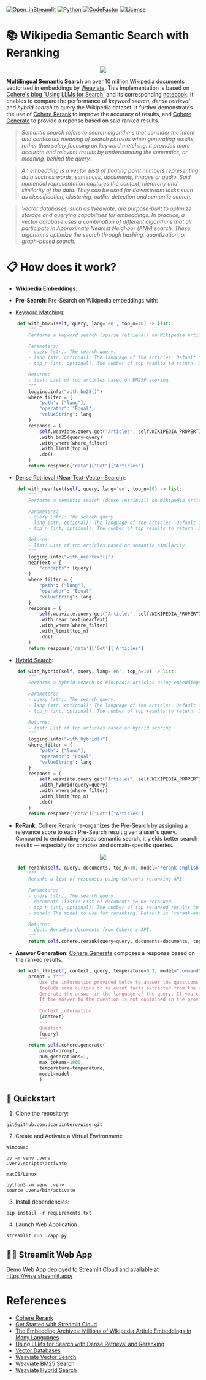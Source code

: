 [![Open_inStreamlit](https://img.shields.io/badge/Open%20In-Streamlit-red?logo=Streamlit)](https://llamaindexchat.streamlit.app/)
[![Python](https://img.shields.io/badge/python-%203.8-blue.svg)](https://www.python.org/)
[![CodeFactor](https://www.codefactor.io/repository/github/dcarpintero/wise/badge)](https://www.codefactor.io/repository/github/dcarpintero/wise)
[![License](https://img.shields.io/badge/license-MIT-green.svg)](https://github.com/dcarpintero/st-newsapi-connector/blob/main/LICENSE)

# 📚 Wikipedia Semantic Search with Reranking

<p align="center">
  <img src="./static/wikisearch.png">
</p>

**Multilingual Semantic Search** on over 10 million Wikipedia documents vectorized in embeddings by [Weaviate](https://weaviate.io/blog/semantic-search-with-wikipedia-and-weaviate). This implementation is based on [Cohere´s blog ´Using LLMs for Search´](https://txt.cohere.com/using-llms-for-search/) and its corresponding [notebook](https://colab.research.google.com/github/cohere-ai/notebooks/blob/main/notebooks/End_To_End_Wikipedia_Search.ipynb). It enables to compare the performance of *keyword search*, *dense retrieval* and *hybrid search* to query the Wikipedia dataset. It further demonstrates the use of [Cohere Rerank](https://txt.cohere.com/rerank/) to improve the accuracy of results, and [Cohere Generate](https://txt.cohere.com/generative-ai-part-3/) to provide a reponse based on said ranked results. 

> *Semantic search refers to search algorithms that consider the intent and contextual meaning of search phrases when generating results, rather than solely focusing on keyword matching. It provides more accurate and relevant results by understanding the semantics, or meaning, behind the query.*

> *An embedding is a vector (list) of floating point numbers representing data such as words, sentences, documents, images or audio. Said numerical representation captures the context, hierarchy and similarity of the data. They can be used for downstream tasks such as classification, clustering, outlier detection and semantic search.*

> *Vector databases, such as Weaviate, are purpose-built to optimize storage and querying capabilities for embeddings. In practice, a vector database uses a combination of different algorithms that all participate in Approximate Nearest Neighbor (ANN) search. These algorithms optimize the search through hashing, quantization, or graph-based search.*

# 📋 How does it work?

- **Wikipedia Embeddings**: 

- **Pre-Search**: Pre-Search on Wikipedia embeddings with:

- [Keyword Matching](https://weaviate.io/developers/weaviate/search/bm25/):

```python
    def with_bm25(self, query, lang='en', top_n=10) -> list:
        """
        Performs a keyword search (sparse retrieval) on Wikipedia Articles using embeddings stored in Weaviate.

        Parameters:
        - query (str): The search query.
        - lang (str, optional): The language of the articles. Default is 'en'.
        - top_n (int, optional): The number of top results to return. Default is 10.

        Returns:
        - list: List of top articles based on BM25F scoring.
        """
        logging.info("with_bm25()")
        where_filter = {
            "path": ["lang"],
            "operator": "Equal",
            "valueString": lang
        }
        response = (
            self.weaviate.query.get("Articles", self.WIKIPEDIA_PROPERTIES)
            .with_bm25(query=query)
            .with_where(where_filter)
            .with_limit(top_n)
            .do()
        )
        return response["data"]["Get"]["Articles"]
```

- [Dense Retrieval (Near-Text-Vector-Search)](https://weaviate.io/developers/weaviate/search/similarity):

```python
    def with_neartext(self, query, lang='en', top_n=10) -> list:
        """
        Performs a semantic search (dense retrieval) on Wikipedia Articles using embeddings stored in Weaviate.

        Parameters:
        - query (str): The search query.
        - lang (str, optional): The language of the articles. Default is 'en'.
        - top_n (int, optional): The number of top results to return. Default is 10.

        Returns:
        - list: List of top articles based on semantic similarity.
        """
        logging.info("with_neartext()")
        nearText = {
            "concepts": [query]
        }
        where_filter = {
            "path": ["lang"],
            "operator": "Equal",
            "valueString": lang
        }
        response = (
            self.weaviate.query.get("Articles", self.WIKIPEDIA_PROPERTIES)
            .with_near_text(nearText)
            .with_where(where_filter)
            .with_limit(top_n)
            .do()
        )
        return response['data']['Get']['Articles']

```

- [Hybrid Search](https://weaviate.io/developers/weaviate/search/hybrid/):

```python
    def with_hybrid(self, query, lang='en', top_n=10) -> list:
        """
        Performs a hybrid search on Wikipedia Articles using embeddings stored in Weaviate.

        Parameters:
        - query (str): The search query.
        - lang (str, optional): The language of the articles. Default is 'en'.
        - top_n (int, optional): The number of top results to return. Default is 10.

        Returns:
        - list: List of top articles based on hybrid scoring.
        """	
        logging.info("with_hybrid()")
        where_filter = {
            "path": ["lang"],
            "operator": "Equal",
            "valueString": lang
        }
        response = (
            self.weaviate.query.get("Articles", self.WIKIPEDIA_PROPERTIES)
            .with_hybrid(query=query)
            .with_where(where_filter)
            .with_limit(top_n)
            .do()
        )
        return response["data"]["Get"]["Articles"]
```

- **ReRank**:  [Cohere Rerank](https://txt.cohere.com/rerank/) re-organizes the Pre-Search by assigning a relevance score to each Pre-Search result given a user's query. Compared to embedding-based semantic search, it yields better search results — especially for complex and domain-specific queries.

<p align="center">
  <img src="https://txt.cohere.com/content/images/size/w1000/2023/04/data-src-image-3ce99123-fc91-4952-bc61-fcf36b810e18.png">
</p>

```python
    def rerank(self, query, documents, top_n=10, model='rerank-english-v2.0') -> dict:
        """
        Reranks a list of responses using Cohere's reranking API.

        Parameters:
        - query (str): The search query.
        - documents (list): List of documents to be reranked.
        - top_n (int, optional): The number of top reranked results to return. Default is 10.
        - model: The model to use for reranking. Default is 'rerank-english-v2.0'.

        Returns:
        - dict: Reranked documents from Cohere's API.
        """
        return self.cohere.rerank(query=query, documents=documents, top_n=top_n, model=model)
```

- **Answer Generation**: [Cohere Generate](https://txt.cohere.com/generative-ai-part-3/) composes a response based on the ranked results.

```python
    def with_llm(self, context, query, temperature=0.2, model="command", lang="english") -> list:
        prompt = f"""
            Use the information provided below to answer the questions at the end. /
            Include some curious or relevant facts extracted from the context. /
            Generate the answer in the language of the query. If you cannot determine the language of the query use {lang}. /
            If the answer to the question is not contained in the provided information, generate "The answer is not in the context".
            ---
            Context information:
            {context}
            ---
            Question: 
            {query}
            """
        return self.cohere.generate(
            prompt=prompt,
            num_generations=1,
            max_tokens=1000,
            temperature=temperature,
            model=model,
            )
```

## 🚀 Quickstart

1. Clone the repository:
```
git@github.com:dcarpintero/wise.git
```

2. Create and Activate a Virtual Environment:

```
Windows:

py -m venv .venv
.venv\scripts\activate

macOS/Linux

python3 -m venv .venv
source .venv/bin/activate
```

3. Install dependencies:

```
pip install -r requirements.txt
```

4. Launch Web Application

```
streamlit run ./app.py
```

## 👩‍💻 Streamlit Web App

Demo Web App deployed to [Streamlit Cloud](https://streamlit.io/cloud/) and available at https://wise.streamlit.app/ 

# References
- [Cohere Rerank](https://txt.cohere.com/rerank/)
- [Get Started with Streamlit Cloud](https://docs.streamlit.io/streamlit-community-cloud/get-started/)
- [The Embedding Archives: Millions of Wikipedia Article Embeddings in Many Languages](https://txt.cohere.com/embedding-archives-wikipedia/)
- [Using LLMs for Search with Dense Retrieval and Reranking](https://txt.cohere.com/using-llms-for-search/)
- [Vector Databases](https://www.pinecone.io/learn/vector-database/)
- [Weaviate Vector Search](https://weaviate.io/developers/weaviate/search/similarity/)
- [Weaviate BM25 Search](https://weaviate.io/developers/weaviate/search/bm25/)
- [Weaviate Hybrid Search](https://weaviate.io/developers/weaviate/search/hybrid/)
